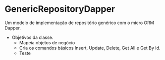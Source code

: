 # GenericRepositoryDapper
Um modelo de implementação de repositório genérico com o micro ORM Dapper.
- Objetivos da classe.
  - Mapeia objetos de negócio
  - Cria os comandos básicos Insert, Update, Delete, Get All e Get By Id.
  - Teste
